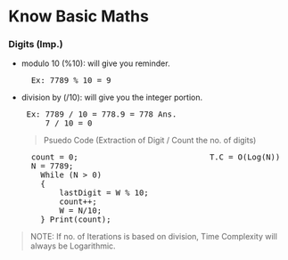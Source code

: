 # Know Basic Maths
### Digits (Imp.)

- modulo 10 (%10): will give you reminder.
  <pre>  Ex: 7789 % 10 = 9 </pre>
- division by (/10): will give you the   integer portion.
  <pre> Ex: 7789 / 10 = 778.9 = 778 Ans.  
       7 / 10 = 0 </pre>

  > Psuedo Code (Extraction of Digit / Count the no. of digits)
    <pre>  count = 0;                            T.C = O(Log(N))
    N = 7789;
      While (N > 0)
      {
          lastDigit = W % 10;
          count++;
          W = N/10;
      } Print(count); </pre>

> NOTE: If no. of Iterations is based on division, Time Complexity will always be Logarithmic.